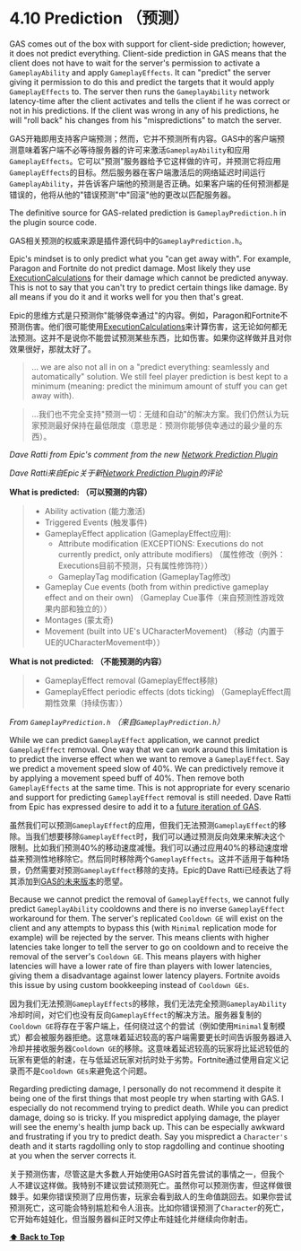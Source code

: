 # 4.10 Prediction （预测）

GAS comes out of the box with support for client-side prediction; however, it does not predict everything. Client-side prediction in GAS means that the client does not have to wait for the server's permission to activate a `GameplayAbility` and apply `GameplayEffects`. It can "predict" the server giving it permission to do this and predict the targets that it would apply `GameplayEffects` to. The server then runs the `GameplayAbility` network latency-time after the client activates and tells the client if he was correct or not in his predictions. If the client was wrong in any of his predictions, he will "roll back" his changes from his "mispredictions" to match the server.

GAS开箱即用支持客户端预测；然而，它并不预测所有内容。GAS中的客户端预测意味着客户端不必等待服务器的许可来激活`GameplayAbility`和应用`GameplayEffects`。它可以"预测"服务器给予它这样做的许可，并预测它将应用`GameplayEffects`的目标。然后服务器在客户端激活后的网络延迟时间运行`GameplayAbility`，并告诉客户端他的预测是否正确。如果客户端的任何预测都是错误的，他将从他的"错误预测"中"回滚"他的更改以匹配服务器。

The definitive source for GAS-related prediction is `GameplayPrediction.h` in the plugin source code.

GAS相关预测的权威来源是插件源代码中的`GameplayPrediction.h`。

Epic's mindset is to only predict what you "can get away with". For example, Paragon and Fortnite do not predict damage. Most likely they use [ExecutionCalculations](04-5-gameplay-effects.md) for their damage which cannot be predicted anyway. This is not to say that you can't try to predict certain things like damage. By all means if you do it and it works well for you then that's great.

Epic的思维方式是只预测你"能够侥幸通过"的内容。例如，Paragon和Fortnite不预测伤害。他们很可能使用[ExecutionCalculations](04-5-gameplay-effects.md)来计算伤害，这无论如何都无法预测。这并不是说你不能尝试预测某些东西，比如伤害。如果你这样做并且对你效果很好，那就太好了。

> ... we are also not all in on a "predict everything: seamlessly and automatically" solution. We still feel player prediction is best kept to a minimum (meaning: predict the minimum amount of stuff you can get away with).

> ...我们也不完全支持"预测一切：无缝和自动"的解决方案。我们仍然认为玩家预测最好保持在最低限度（意思是：预测你能够侥幸通过的最少量的东西）。

*Dave Ratti from Epic's comment from the new [Network Prediction Plugin](#concepts-p-npp)*

*Dave Ratti来自Epic关于新[Network Prediction Plugin](#concepts-p-npp)的评论*

**What is predicted: （可以预测的内容）**
> * Ability activation (能力激活)
> *	Triggered Events (触发事件)
> *	GameplayEffect application (GameplayEffect应用):
>    * Attribute modification (EXCEPTIONS: Executions do not currently predict, only attribute modifiers) （属性修改（例外：Executions目前不预测，只有属性修饰符））
>    * GameplayTag modification (GameplayTag修改)
> * Gameplay Cue events (both from within predictive gameplay effect and on their own) （Gameplay Cue事件（来自预测性游戏效果内部和独立的））
> * Montages (蒙太奇)
> * Movement (built into UE's UCharacterMovement) （移动（内置于UE的UCharacterMovement中））

**What is not predicted: （不能预测的内容）**
> * GameplayEffect removal (GameplayEffect移除)
> * GameplayEffect periodic effects (dots ticking) （GameplayEffect周期性效果（持续伤害））

*From `GameplayPrediction.h` （来自`GameplayPrediction.h`）*

While we can predict `GameplayEffect` application, we cannot predict `GameplayEffect` removal. One way that we can work around this limitation is to predict the inverse effect when we want to remove a `GameplayEffect`. Say we predict a movement speed slow of 40%. We can predictively remove it by applying a movement speed buff of 40%. Then remove both `GameplayEffects` at the same time. This is not appropriate for every scenario and support for predicting `GameplayEffect` removal is still needed. Dave Ratti from Epic has expressed desire to add it to a [future iteration of GAS](https://epicgames.ent.box.com/s/m1egifkxv3he3u3xezb9hzbgroxyhx89).

虽然我们可以预测`GameplayEffect`的应用，但我们无法预测`GameplayEffect`的移除。当我们想要移除`GameplayEffect`时，我们可以通过预测反向效果来解决这个限制。比如我们预测40%的移动速度减慢。我们可以通过应用40%的移动速度增益来预测性地移除它。然后同时移除两个`GameplayEffects`。这并不适用于每种场景，仍然需要对预测`GameplayEffect`移除的支持。Epic的Dave Ratti已经表达了将其添加到[GAS的未来版本](https://epicgames.ent.box.com/s/m1egifkxv3he3u3xezb9hzbgroxyhx89)的愿望。

Because we cannot predict the removal of `GameplayEffects`, we cannot fully predict `GameplayAbility` cooldowns and there is no inverse `GameplayEffect` workaround for them. The server's replicated `Cooldown GE` will exist on the client and any attempts to bypass this (with `Minimal` replication mode for example) will be rejected by the server. This means clients with higher latencies take longer to tell the server to go on cooldown and to receive the removal of the server's `Cooldown GE`. This means players with higher latencies will have a lower rate of fire than players with lower latencies, giving them a disadvantage against lower latency players. Fortnite avoids this issue by using custom bookkeeping instead of `Cooldown GEs`.

因为我们无法预测`GameplayEffects`的移除，我们无法完全预测`GameplayAbility`冷却时间，对它们也没有反向`GameplayEffect`的解决方法。服务器复制的`Cooldown GE`将存在于客户端上，任何绕过这个的尝试（例如使用`Minimal`复制模式）都会被服务器拒绝。这意味着延迟较高的客户端需要更长时间告诉服务器进入冷却并接收服务器`Cooldown GE`的移除。这意味着延迟较高的玩家将比延迟较低的玩家有更低的射速，在与低延迟玩家对抗时处于劣势。Fortnite通过使用自定义记录而不是`Cooldown GEs`来避免这个问题。

Regarding predicting damage, I personally do not recommend it despite it being one of the first things that most people try when starting with GAS. I especially do not recommend trying to predict death. While you can predict damage, doing so is tricky. If you mispredict applying damage, the player will see the enemy's health jump back up. This can be especially awkward and frustrating if you try to predict death. Say you mispredict a `Character's` death and it starts ragdolling only to stop ragdolling and continue shooting at you when the server corrects it.

关于预测伤害，尽管这是大多数人开始使用GAS时首先尝试的事情之一，但我个人不建议这样做。我特别不建议尝试预测死亡。虽然你可以预测伤害，但这样做很棘手。如果你错误预测了应用伤害，玩家会看到敌人的生命值跳回去。如果你尝试预测死亡，这可能会特别尴尬和令人沮丧。比如你错误预测了`Character`的死亡，它开始布娃娃化，但当服务器纠正时又停止布娃娃化并继续向你射击。

**[⬆ Back to Top](../README.md#table-of-contents)**
